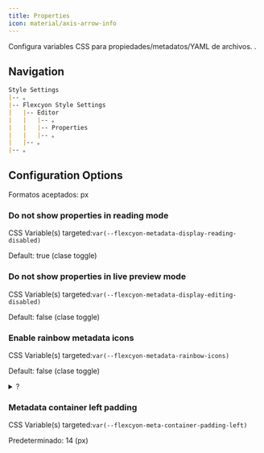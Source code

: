 ```yaml
---
title: Properties
icon: material/axis-arrow-info
---
```


Configura variables CSS para propiedades/metadatos/YAML de archivos.
.

## Navigation
```md
Style Settings
|-- 。
|-- Flexcyon Style Settings
|   |-- Editor
|   |   |-- 。
|   |   |-- Properties
|   |   |-- 。
|   |-- 。
|-- 。
```

## Configuration Options

Formatos aceptados: px

### Do not show properties in reading mode
CSS Variable(s) targeted:`var(--flexcyon-metadata-display-reading-disabled)`

Default: true (clase toggle)

### Do not show properties in live preview mode
CSS Variable(s) targeted:`var(--flexcyon-metadata-display-editing-disabled)`

Default: false (clase toggle)

### Enable rainbow metadata icons
CSS Variable(s) targeted:`var(--flexcyon-metadata-rainbow-icons)`

Default: false (clase toggle)

<details>
    <summary
>?</summary>
    <p>
¡Lo has encontrado!<br>
Aquí está la pista del cuarto desafío:<br>
¿Qué voy a ser?<br>
una declaración inútil,<br>
una separación de espacios,<br>
¿un poco de idiomas?<br>
un ancestro común sin formalidades,<br>
llamándote en orden alfabético.<br>
    </p>
</details>

### Metadata container left padding
CSS Variable(s) targeted:`var(--flexcyon-meta-container-padding-left)`

Predeterminado: 14 (px)